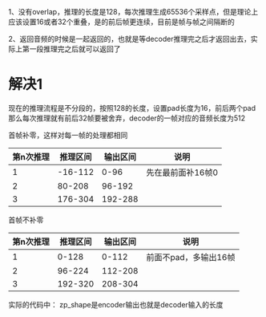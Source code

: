 1、没有overlap，推理的长度是128，每次推理生成65536个采样点，但是理论上应该设置16或者32个重叠，是的前后帧更连续，目前是帧与帧之间隔断的

2、返回音频的时候是一起返回的，也就是等decoder推理完之后才返回出去，实际上第一段推理完之后就可以返回了



# 解决1
现在的推理流程是不分段的，按照128的长度，设置pad长度为16，前后两个pad那么每次推理就有前后32帧要被舍弃，decoder的一帧对应的音频长度为512

首帧补零，这样对每一帧的处理都相同

| 第n次推理 | 推理区间    | 输出区间    | 说明         |
| ----- | ------- | ------- | ---------- |
| 1     | -16-112 | 0-96    | 先在最前面补16帧0 |
| 2     | 80-208  | 96-192  |            |
| 3     | 176-304 | 192-288 |            |


首帧不补零

| 第n次推理 | 推理区间    | 输出区间    | 说明            |
| ----- | ------- | ------- | ------------- |
| 1     | 0-128   | 0-112   | 前面不pad，多输出16帧 |
| 2     | 96-224  | 112-208 |               |
| 3     | 192-320 | 208-304 |               |

实际的代码中：
zp_shape是encoder输出也就是decoder输入的长度
